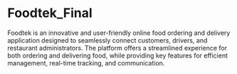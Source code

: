 # Foodtek_Final
Foodtek is an innovative and user-friendly online food ordering and delivery application designed to seamlessly connect customers, drivers, and restaurant administrators. The platform offers a streamlined experience for both ordering and delivering food, while providing key features for efficient management, real-time tracking, and communication.
